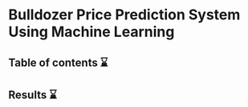 # Bulldozer Price Prediction System Using Machine Learning

## Table of contents :hourglass:

## Results :hourglass:
